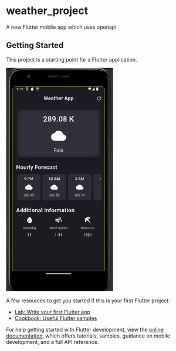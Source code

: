 # weather_project

A new Flutter moblie app which uses openapi


## Getting Started

This project is a starting point for a Flutter application.

![Alt text](https://raw.githubusercontent.com/MBABHISHEK/weather_mobile_app/main/Screenshot%202023-09-01%20211540.png)

A few resources to get you started if this is your first Flutter project:

- [Lab: Write your first Flutter app](https://docs.flutter.dev/get-started/codelab)
- [Cookbook: Useful Flutter samples](https://docs.flutter.dev/cookbook)

For help getting started with Flutter development, view the
[online documentation](https://docs.flutter.dev/), which offers tutorials,
samples, guidance on mobile development, and a full API reference.
